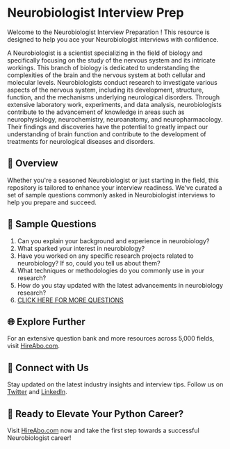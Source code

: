 # Neurobiologist Interview Prep

Welcome to the Neurobiologist Interview Preparation ! This resource is designed to help you ace your Neurobiologist interviews with confidence.

A Neurobiologist is a scientist specializing in the field of biology and specifically focusing on the study of the nervous system and its intricate workings. This branch of biology is dedicated to understanding the complexities of the brain and the nervous system at both cellular and molecular levels. Neurobiologists conduct research to investigate various aspects of the nervous system, including its development, structure, function, and the mechanisms underlying neurological disorders. Through extensive laboratory work, experiments, and data analysis, neurobiologists contribute to the advancement of knowledge in areas such as neurophysiology, neurochemistry, neuroanatomy, and neuropharmacology. Their findings and discoveries have the potential to greatly impact our understanding of brain function and contribute to the development of treatments for neurological diseases and disorders.

## 🚀 Overview

Whether you're a seasoned Neurobiologist or just starting in the field, this repository is tailored to enhance your interview readiness. We've curated a set of sample questions commonly asked in Neurobiologist interviews to help you prepare and succeed.

## 📝 Sample Questions

1. Can you explain your background and experience in neurobiology?
2. What sparked your interest in neurobiology?
3. Have you worked on any specific research projects related to neurobiology? If so, could you tell us about them?
4. What techniques or methodologies do you commonly use in your research?
5. How do you stay updated with the latest advancements in neurobiology research?
6. [CLICK HERE FOR MORE QUESTIONS](https://hireabo.com/job/5_1_33/Neurobiologist)

## 🌐 Explore Further

For an extensive question bank and more resources across 5,000 fields, visit [HireAbo.com](https://www.hireabo.com).

## 📱 Connect with Us

Stay updated on the latest industry insights and interview tips. Follow us on [Twitter](https://twitter.com/hireabo) and [LinkedIn](https://www.linkedin.com/in/hire-abo-3609972a8/).

## 🚀 Ready to Elevate Your Python Career?

Visit [HireAbo.com](https://www.hireabo.com) now and take the first step towards a successful Neurobiologist career!